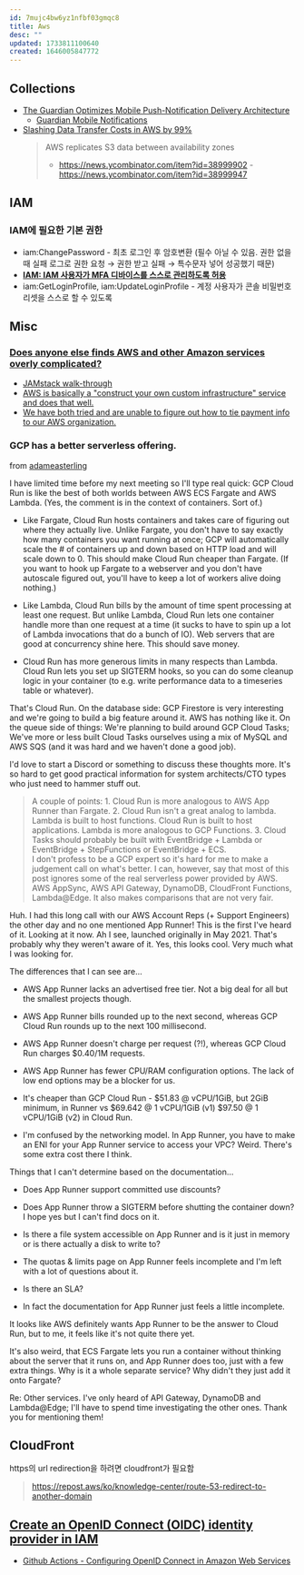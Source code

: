 ```yaml
---
id: 7mujc4bw6yz1nfbf03gmqc8
title: Aws
desc: ""
updated: 1733811100640
created: 1646005847772
---
```


## Collections

- [The Guardian Optimizes Mobile Push-Notification Delivery Architecture](https://www.infoq.com/news/2023/05/guardian-push-architecture/)
  - [Guardian Mobile Notifications](https://github.com/guardian/mobile-n10n)
- [Slashing Data Transfer Costs in AWS by 99%](https://www.bitsand.cloud/posts/slashing-data-transfer-costs/)
  > AWS replicates S3 data between availability zones
  >
  > - https://news.ycombinator.com/item?id=38999902 - https://news.ycombinator.com/item?id=38999947

## IAM

### IAM에 필요한 기본 권한

- iam:ChangePassword - 최초 로그인 후 암호변환 (필수 아닐 수 있음. 권한 없을 때 실패 로그로 권한 요청 → 권한 받고 실패 → 특수문자 넣어 성공했기 때문)
- **[IAM: IAM 사용자가 MFA 디바이스를 스스로 관리하도록 허용](https://docs.aws.amazon.com/ko_kr/IAM/latest/UserGuide/reference_policies_examples_iam_mfa-selfmanage.html)**
- iam:GetLoginProfile, iam:UpdateLoginProfile - 계정 사용자가 콘솔 비밀번호 리셋을 스스로 할 수 있도록

## Misc

### [Does anyone else finds AWS and other Amazon services overly complicated?](https://news.ycombinator.com/item?id=33490314)

- [JAMstack walk-through](https://news.ycombinator.com/item?id=33491010)
- [AWS is basically a "construct your own custom infrastructure" service and does that well.](https://news.ycombinator.com/item?id=33491658)
- [We have both tried and are unable to figure out how to tie payment info to our AWS organization.](https://news.ycombinator.com/item?id=33494968)

### GCP has a better serverless offering.

from [adameasterling](https://news.ycombinator.com/item?id=33523507)

I have limited time before my next meeting so I'll type real quick:
GCP Cloud Run is like the best of both worlds between AWS ECS Fargate and AWS Lambda. (Yes, the comment is in the context of containers. Sort of.)

- Like Fargate, Cloud Run hosts containers and takes care of figuring out where they actually live. Unlike Fargate, you don't have to say exactly how many containers you want running at once; GCP will automatically scale the # of containers up and down based on HTTP load and will scale down to 0. This should make Cloud Run cheaper than Fargate. (If you want to hook up Fargate to a webserver and you don't have autoscale figured out, you'll have to keep a lot of workers alive doing nothing.)

- Like Lambda, Cloud Run bills by the amount of time spent processing at least one request. But unlike Lambda, Cloud Run lets one container handle more than one request at a time (it sucks to have to spin up a lot of Lambda invocations that do a bunch of IO). Web servers that are good at concurrency shine here. This should save money.

- Cloud Run has more generous limits in many respects than Lambda. Cloud Run lets you set up SIGTERM hooks, so you can do some cleanup logic in your container (to e.g. write performance data to a timeseries table or whatever).

That's Cloud Run. On the database side: GCP Firestore is very interesting and we're going to build a big feature around it. AWS has nothing like it. On the queue side of things: We're planning to build around GCP Cloud Tasks; We've more or less built Cloud Tasks ourselves using a mix of MySQL and AWS SQS (and it was hard and we haven't done a good job).

I'd love to start a Discord or something to discuss these thoughts more. It's so hard to get good practical information for system architects/CTO types who just need to hammer stuff out.

> A couple of points: 1. Cloud Run is more analogous to AWS App Runner than Fargate. 2. Cloud Run isn't a great analog to lambda. Lambda is built to host functions. Cloud Run is built to host applications. Lambda is more analogous to GCP Functions. 3. Cloud Tasks should probably be built with EventBridge + Lambda or EventBridge + StepFunctions or EventBridge + ECS.  
> I don't profess to be a GCP expert so it's hard for me to make a judgement call on what's better. I can, however, say that most of this post ignores some of the real serverless power provided by AWS. AWS AppSync, AWS API Gateway, DynamoDB, CloudFront Functions, Lambda@Edge. It also makes comparisons that are not very fair.

Huh. I had this long call with our AWS Account Reps (+ Support Engineers) the other day and no one mentioned App Runner! This is the first I've heard of it. Looking at it now.
Ah I see, launched originally in May 2021. That's probably why they weren't aware of it. Yes, this looks cool. Very much what I was looking for.

The differences that I can see are...

- AWS App Runner lacks an advertised free tier. Not a big deal for all but the smallest projects though.

- AWS App Runner bills rounded up to the next second, whereas GCP Cloud Run rounds up to the next 100 millisecond.

- AWS App Runner doesn't charge per request (?!), whereas GCP Cloud Run charges $0.40/1M requests.

- AWS App Runner has fewer CPU/RAM configuration options. The lack of low end options may be a blocker for us.

- It's cheaper than GCP Cloud Run - $51.83 @ vCPU/1GiB, but 2GiB minimum, in Runner vs $69.642 @ 1 vCPU/1GiB (v1) $97.50 @ 1 vCPU/1GiB (v2) in Cloud Run.

- I'm confused by the networking model. In App Runner, you have to make an ENI for your App Runner service to access your VPC? Weird. There's some extra cost there I think.

Things that I can't determine based on the documentation...

- Does App Runner support committed use discounts?

- Does App Runner throw a SIGTERM before shutting the container down? I hope yes but I can't find docs on it.

- Is there a file system accessible on App Runner and is it just in memory or is there actually a disk to write to?

- The quotas & limits page on App Runner feels incomplete and I'm left with a lot of questions about it.

- Is there an SLA?

- In fact the documentation for App Runner just feels a little incomplete.

It looks like AWS definitely wants App Runner to be the answer to Cloud Run, but to me, it feels like it's not quite there yet.

It's also weird, that ECS Fargate lets you run a container without thinking about the server that it runs on, and App Runner does too, just with a few extra things. Why is it a whole separate service? Why didn't they just add it onto Fargate?

Re: Other services. I've only heard of API Gateway, DynamoDB and Lambda@Edge; I'll have to spend time investigating the other ones. Thank you for mentioning them!

## CloudFront

https의 url redirection을 하려면 cloudfront가 필요함

> https://repost.aws/ko/knowledge-center/route-53-redirect-to-another-domain

## [Create an OpenID Connect (OIDC) identity provider in IAM](https://docs.aws.amazon.com/IAM/latest/UserGuide/id_roles_providers_create_oidc.html)

- [Github Actions - Configuring OpenID Connect in Amazon Web Services](https://docs.github.com/en/actions/security-for-github-actions/security-hardening-your-deployments/configuring-openid-connect-in-amazon-web-services)
